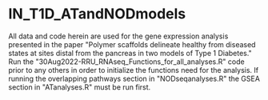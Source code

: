 # IN_T1D_ATandNODmodels

All data and code herein are used for the gene expression analysis presented in the paper "Polymer scaffolds delineate healthy from diseased states at sites distal from the pancreas in two models of Type 1 Diabetes."
Run the "30Aug2022-RRU_RNAseq_Functions_for_all_analyses.R" code prior to any others in order to initialize the functions need for the analysis.
If running the overlapping pathways section in "NODseqanalyses.R" the GSEA section in "ATanalyses.R" must be run first.
